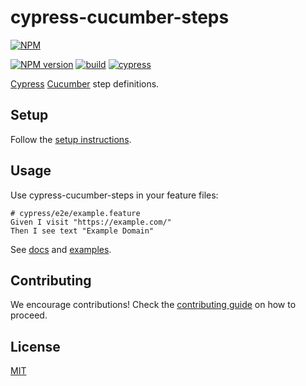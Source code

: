 <!-- readme-start -->

<!-- readme-content-start -->

# cypress-cucumber-steps

[![NPM](https://nodei.co/npm/cypress-cucumber-steps.png)](https://nodei.co/npm/cypress-cucumber-steps/)

[![NPM version](https://img.shields.io/npm/v/cypress-cucumber-steps.svg)](https://www.npmjs.com/package/cypress-cucumber-steps)
[![build](https://github.com/remarkablemark/cypress-cucumber-steps/actions/workflows/build.yml/badge.svg)](https://github.com/remarkablemark/cypress-cucumber-steps/actions/workflows/build.yml)
[![cypress](https://github.com/remarkablemark/cypress-cucumber-steps/actions/workflows/cypress.yml/badge.svg)](https://github.com/remarkablemark/cypress-cucumber-steps/actions/workflows/cypress.yml)

[Cypress](https://www.cypress.io/) [Cucumber](https://github.com/badeball/cypress-cucumber-preprocessor) step definitions.

## Setup

Follow the [setup instructions](https://github.com/remarkablemark/cypress-cucumber-steps/wiki/Setup).

## Usage

Use cypress-cucumber-steps in your feature files:

```gherkin
# cypress/e2e/example.feature
Given I visit "https://example.com/"
Then I see text "Example Domain"
```

See [docs](https://b.remarkabl.org/cypress-cucumber-steps) and [examples](https://github.com/remarkablemark/cypress-cucumber-steps/tree/master/cypress/e2e).

## Contributing

We encourage contributions! Check the [contributing guide](https://github.com/remarkablemark/cypress-cucumber-steps/blob/master/.github/CONTRIBUTING.md) on how to proceed.

## License

[MIT](https://github.com/remarkablemark/cypress-cucumber-steps/blob/master/LICENSE)

<!-- readme-content-end -->

<!-- readme-content-placeholder -->

<!-- readme-end -->
